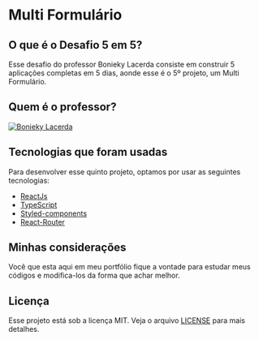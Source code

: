# Multi Formulário

## O que é o Desafio 5 em 5?

Esse desafio do professor Bonieky Lacerda consiste em construir 5 aplicações completas em 5 dias, aonde esse é o 5º projeto, um Multi Formulário.

## Quem é o professor?

[![Bonieky Lacerda](https://portalwebdesigner.com/wp-content/uploads/2018/12/instrutor-bonieky-lacerda.jpeg)](https://www.linkedin.com/in/bonieky/)

## Tecnologias que foram usadas

Para desenvolver esse quinto projeto, optamos por usar as seguintes tecnologias:

* [ReactJs](https://pt-br.reactjs.org/)
* [TypeScript](https://www.typescriptlang.org/)
* [Styled-components](https://styled-components.com/)
* [React-Router](https://reactrouter.com/)

## Minhas considerações

Você que esta aqui em meu portfólio fique a vontade para estudar meus códigos e modifica-los da forma que achar melhor.

## Licença

Esse projeto está sob a licença MIT. Veja o arquivo [LICENSE](/LICENSE) para mais detalhes.
